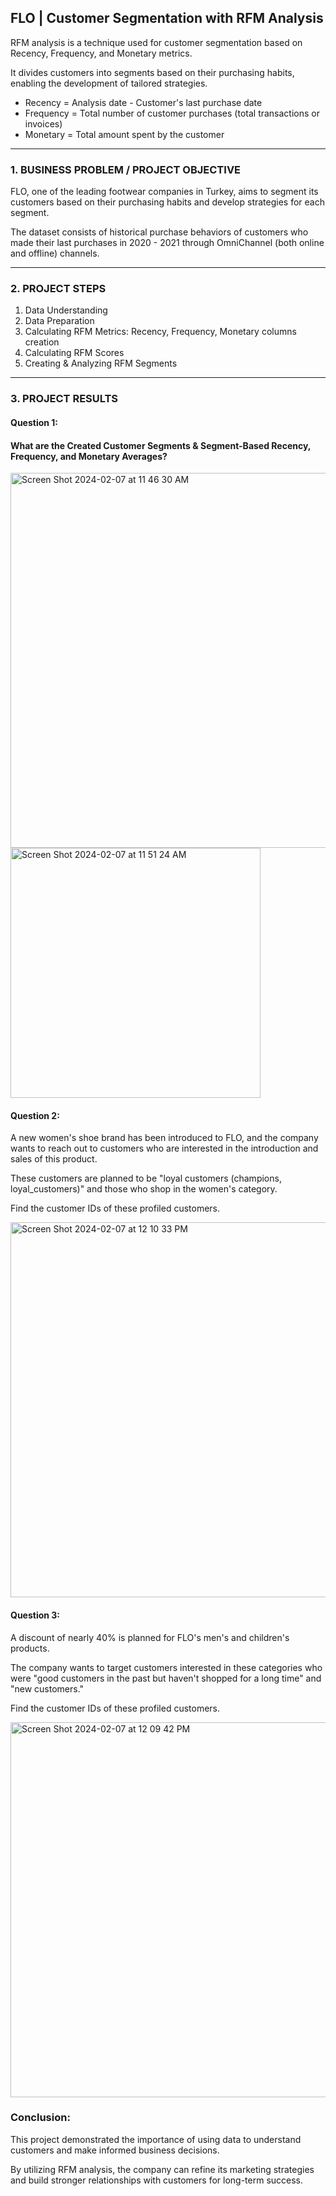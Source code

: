 ## FLO | Customer Segmentation with RFM Analysis

RFM analysis is a technique used for customer segmentation based on Recency, Frequency, and Monetary metrics.

It divides customers into segments based on their purchasing habits, enabling the development of tailored strategies.

- Recency = Analysis date - Customer's last purchase date
- Frequency = Total number of customer purchases (total transactions or invoices)
- Monetary = Total amount spent by the customer

______________________________


### 1. BUSINESS PROBLEM / PROJECT OBJECTIVE
FLO, one of the leading footwear companies in Turkey, aims to segment its customers based on their purchasing habits and develop strategies for each segment.

The dataset consists of historical purchase behaviors of customers who made their last purchases in 2020 - 2021 through OmniChannel (both online and offline) channels.


______________________________

### 2. PROJECT STEPS

1. Data Understanding
2. Data Preparation
3. Calculating RFM Metrics: Recency, Frequency, Monetary columns creation
4. Calculating RFM Scores
5. Creating & Analyzing RFM Segments


______________________________

### 3. PROJECT RESULTS

#### Question 1:
#### What are the Created Customer Segments & Segment-Based Recency, Frequency, and Monetary Averages?

<img width="600" alt="Screen Shot 2024-02-07 at 11 46 30 AM" src="https://github.com/gozdemadendere/miuul_data_science_bootcamp/assets/90986708/7594c4ab-b765-4d3a-b91a-8dd416f2455c">

<img width="400" alt="Screen Shot 2024-02-07 at 11 51 24 AM" src="https://github.com/gozdemadendere/miuul_data_science_bootcamp/assets/90986708/5107b094-98e4-4e76-84f8-3f1a3bb27f1f">



#### Question 2:
A new women's shoe brand has been introduced to FLO, and the company wants to reach out to customers who are interested in the introduction and sales of this product.

These customers are planned to be "loyal customers (champions, loyal_customers)" and those who shop in the women's category.

Find the customer IDs of these profiled customers.


<img width="600" alt="Screen Shot 2024-02-07 at 12 10 33 PM" src="https://github.com/gozdemadendere/miuul_data_science_bootcamp/assets/90986708/10ef2888-7a8d-4f5e-96e8-873c1adef770">

#### Question 3:
A discount of nearly 40% is planned for FLO's men's and children's products.

The company wants to target customers interested in these categories who were "good customers in the past but haven't shopped for a long time" and "new customers."

Find the customer IDs of these profiled customers.

<img width="600" alt="Screen Shot 2024-02-07 at 12 09 42 PM" src="https://github.com/gozdemadendere/miuul_data_science_bootcamp/assets/90986708/2e3f94fb-2677-4932-b06e-b0994ca90052">




### Conclusion:

This project demonstrated the importance of using data to understand customers and make informed business decisions.

By utilizing RFM analysis, the company can refine its marketing strategies and build stronger relationships with customers for long-term success.


